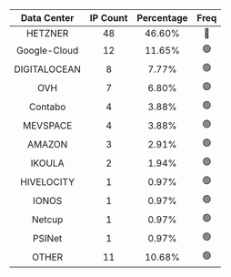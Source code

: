 | Data Center | IP Count | Percentage | Freq |
|:------------:|:--------:|:-----------:|:-----:|
| HETZNER | 48 | 46.60% | 🔴 |
| Google-Cloud | 12 | 11.65% | 🟢 |
| DIGITALOCEAN | 8 | 7.77% | 🟢 |
| OVH | 7 | 6.80% | 🟢 |
| Contabo | 4 | 3.88% | 🟢 |
| MEVSPACE | 4 | 3.88% | 🟢 |
| AMAZON | 3 | 2.91% | 🟢 |
| IKOULA | 2 | 1.94% | 🟢 |
| HIVELOCITY | 1 | 0.97% | 🟢 |
| IONOS | 1 | 0.97% | 🟢 |
| Netcup | 1 | 0.97% | 🟢 |
| PSINet | 1 | 0.97% | 🟢 |
| OTHER | 11 | 10.68% | 🟢 |